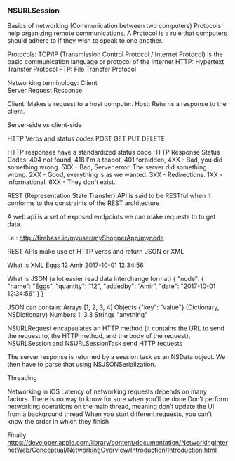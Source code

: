 ### NSURLSession
Basics of networking (Communication between two computers)
Protocols help organizing remote communications. 
A Protocol is a rule that computers should adhere to if they wish to speak to one another.


Protocols:
TCP/IP (Transmission Control Protocol / Internet Protocol) is the basic communication language or protocol of the Internet
HTTP: Hypertext Transfer Protocol 
FTP: File Transfer Protocol

Networking terminology: 
	Client	
	Server
	Request
	Response


Client: Makes a request to a host computer.
Host: Returns a response to the client.

Server-side vs client-side

HTTP
Verbs and status codes
	POST
	GET	
	PUT
	DELETE

HTTP responses have a standardized status code
HTTP Response Status Codes: 
	404 not found, 418 I'm a teapot, 401 forbidden,
	4XX - Bad, you did something wrong.
	5XX - Bad, Server error. The server did something wrong.
	2XX - Good, everything is as we wanted.
	3XX - Redirections.
	1XX - informational.
	6XX - They don't exist.


REST (Representation State Transfer) 
API is said to be RESTful when it conforms to the constraints of the REST architecture

A web api is a set of exposed endpoints we can make requests to to get data.

i.e.: http://firebase.io/myuser/myShopperApp/mynode

REST APIs make use of HTTP verbs and return JSON or XML 


What is XML 
<node name=“Eggs”>
      <name>Eggs</name>
      <quantity>12</quantity>
      <addedby>Amir</addedby>
      <date>2017-10-01 12:34:56 </date>
</node>

What is JSON (a lot easier read data interchange format)
{
  "node": {
    "name": "Eggs",
    "quantity": “12",
    "addedby": “Amir”,
    "date": "2017-10-01 12:34:56"
  }
}

JSON can contain:
    Arrays [1, 2, 3, 4]
    Objects {"key": "value"} (Dictionary, NSDictionary)
    Numbers 1, 3.3
    Strings "anything"


NSURLRequest encapsulates an HTTP method (it contains the URL to send the request to, the HTTP method, and the body of the request), NSURLSession and NSURLSessionTask send HTTP requests

The server response is returned by a session task as an NSData object. 
We then have to parse that using NSJSONSerialization.


Threading

Networking in iOS
Latency of networking requests depends on many factors. There is no way to know for sure when you’ll be done
Don’t perform networking operations on the main thread, meaning don’t update the UI from a background thread
When you start different requests, you can’t know the order in which they finish



Finally
https://developer.apple.com/library/content/documentation/NetworkingInternetWeb/Conceptual/NetworkingOverview/Introduction/Introduction.html
